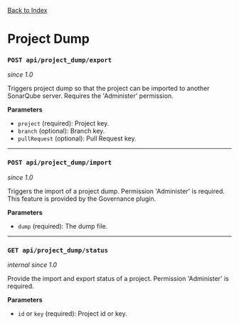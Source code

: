 [Back to Index](index.md)

# Project Dump

### `POST api/project_dump/export`
*since 1.0*

Triggers project dump so that the project can be imported to another SonarQube server. Requires the 'Administer' permission.

**Parameters**
- `project` (required): Project key.
- `branch` (optional): Branch key.
- `pullRequest` (optional): Pull Request key.

---

### `POST api/project_dump/import`
*since 1.0*

Triggers the import of a project dump. Permission 'Administer' is required. This feature is provided by the Governance plugin.

**Parameters**
- `dump` (required): The dump file.

---

### `GET api/project_dump/status`
*internal since 1.0*

Provide the import and export status of a project. Permission 'Administer' is required.

**Parameters**
- `id` or `key` (required): Project id or key.
